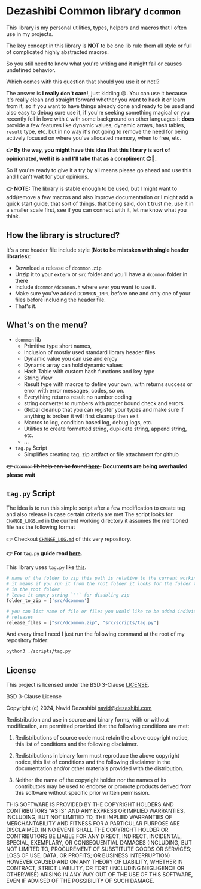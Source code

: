 # Dezashibi Common library `dcommon`

This library is my personal utilities, types, helpers and macros that I often use in my projects.

The key concept in this library is **NOT** to be one lib rule them all style or full of complicated highly abstracted macros.

So you still need to know what you're writing and it might fail or causes undefined behavior.

Which comes with this question that should you use it or not!?

The answer is **I really don't care!**, just kidding 😄. You can use it because it's really clean and straight forward whether you want to hack it or learn from it, so if you want to have things already done and ready to be used and also easy to debug sure use it, if you're seeking something magical or you recently fell in love with `C` with some background on other languages it **does** provide a few features like dynamic values, dynamic arrays, hash tables, `result` type, etc. but in no way it's not going to remove the need for being actively focused on where you've allocated memory, when to free, etc.

**👉 By the way, you might have this idea that this library is sort of opinionated, well it is and I'll take that as a compliment 😊🤝.**

So if you're ready to give it a try by all means please go ahead and use this and I can't wait for your opinions.

**👉 NOTE:** The library is stable enough to be used, but I might want to add/remove a few macros and also improve documentation or I might add a quick start guide, that sort of things. that being said, don't trust me, use it in a smaller scale first, see if you can connect with it, let me know what you think.

## How the library is structured?

It's a one header file include style (**Not to be mistaken with single header libraries**):

- Download a release of `dcommon.zip`
- Unzip it to your `extern` or `src` folder and you'll have a `dcommon` folder in there
- Include `dcommon/dcommon.h` where ever you want to use it.
- Make sure you've added `DCOMMON_IMPL` before one and only one of your files before including the header file.
- That's it.

## What's on the menu?

- `dcommon` lib
  - Primitive type short names,
  - Inclusion of mostly used standard library header files
  - Dynamic value you can use and enjoy
  - Dynamic array can hold dynamic values
  - Hash Table with custom hash functions and key type
  - String View
  - Result type with macros to define your own, with returns success or error with error messages, codes, so on.
  - Everything returns result no number coding
  - string converter to numbers with proper bound check and errors
  - Global cleanup that you can register your types and make sure if anything is broken it will first cleanup then exit
  - Macros to log, condition based log, debug logs, etc.
  - Utilities to create formatted string, duplicate string, append string, etc.
  - ...
- `tag.py` Script
  - Simplifies creating tag, zip artifact or file attachment for github

~~**👉 `dcommon` lib help can be found [here](/src/dcommon/docs.md).**~~ **Documents are being overhauled please wait**

## `tag.py` Script

The idea is to run this simple script after a few modification to create
tag and also release in case certain criteria are met
The script looks for `CHANGE_LOGS.md` in the current working directory
it assumes the mentioned file has the following format

👉 Checkout [`CHANGE_LOG.md`](/CHANGE_LOGS.md) of this very repository.

**👉 For `tag.py` guide read [here](/src/scripts/tag.py#L39-L70).**

This library uses `tag.py` like [this](/scripts/tag.py#L72-L80).

```py
# name of the folder to zip this path is relative to the current working directory
# it means if you run it from the root folder it looks for the folder to be zipped
# in the root folder
# leave it empty string `''` for disabling zip
folder_to_zip = ['src/dcommon']

# you can list name of file or files you would like to be added individually to github
# releases
release_files = ["src/dcommon.zip", "src/scripts/tag.py"]
```

And every time I need I just run the following command at the root of my repository folder:

```bash
python3 ./scripts/tag.py
```

## License

This project is licensed under the BSD 3-Clause [LICENSE](/LICENSE).

BSD 3-Clause License

Copyright (c) 2024, Navid Dezashibi <navid@dezashibi.com>

Redistribution and use in source and binary forms, with or without
modification, are permitted provided that the following conditions are met:

1. Redistributions of source code must retain the above copyright notice, this
   list of conditions and the following disclaimer.

2. Redistributions in binary form must reproduce the above copyright notice,
   this list of conditions and the following disclaimer in the documentation
   and/or other materials provided with the distribution.

3. Neither the name of the copyright holder nor the names of its
   contributors may be used to endorse or promote products derived from
   this software without specific prior written permission.

THIS SOFTWARE IS PROVIDED BY THE COPYRIGHT HOLDERS AND CONTRIBUTORS "AS IS"
AND ANY EXPRESS OR IMPLIED WARRANTIES, INCLUDING, BUT NOT LIMITED TO, THE
IMPLIED WARRANTIES OF MERCHANTABILITY AND FITNESS FOR A PARTICULAR PURPOSE ARE
DISCLAIMED. IN NO EVENT SHALL THE COPYRIGHT HOLDER OR CONTRIBUTORS BE LIABLE
FOR ANY DIRECT, INDIRECT, INCIDENTAL, SPECIAL, EXEMPLARY, OR CONSEQUENTIAL
DAMAGES (INCLUDING, BUT NOT LIMITED TO, PROCUREMENT OF SUBSTITUTE GOODS OR
SERVICES; LOSS OF USE, DATA, OR PROFITS; OR BUSINESS INTERRUPTION) HOWEVER
CAUSED AND ON ANY THEORY OF LIABILITY, WHETHER IN CONTRACT, STRICT LIABILITY,
OR TORT (INCLUDING NEGLIGENCE OR OTHERWISE) ARISING IN ANY WAY OUT OF THE USE
OF THIS SOFTWARE, EVEN IF ADVISED OF THE POSSIBILITY OF SUCH DAMAGE.
